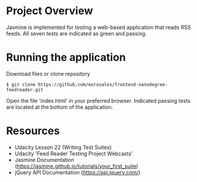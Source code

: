 # Project Overview

Jasmine is implemented for testing a web-based application that reads RSS feeds. All seven tests are indicated as green and passing.

# Running the application

Download files or clone repository

```
$ git clone https://github.com/eorosales/frontend-nanodegree-feedreader.git
```
Open the file 'index.html' in your preferred browser. Indicated passing tests are located at the bottom of the application.

# Resources

- Udacity Lesson 22 (Writing Test Suites)
- Udacity 'Feed Reader Testing Project Webcasts'
- Jasmine Documentation (https://jasmine.github.io/tutorials/your_first_suite)
- jQuery API Documentation (https://api.jquery.com/)
